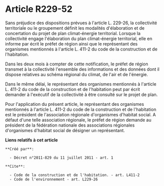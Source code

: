 # Article R229-52

Sans préjudice des dispositions prévues à l'article L. 229-26, la collectivité territoriale ou le groupement définit les
modalités d'élaboration et de concertation du projet de plan climat-énergie territorial. Lorsque la collectivité engage
l'élaboration du plan climat-énergie territorial, elle en informe par écrit le préfet de région ainsi que le représentant des
organismes mentionnés à l'article L. 411-2 du code de la construction et de l'habitation. 

Dans les deux mois à compter de cette notification, le préfet de région transmet à la collectivité l'ensemble des
informations et des données dont il dispose relatives au schéma régional du climat, de l'air et de l'énergie. 

Dans le même délai, le représentant des organismes mentionnés à l'article L. 411-2 du code de la construction et de
l'habitation peut par écrit demander à l'exécutif de la collectivité à être consulté sur le projet de plan. 

Pour l'application du présent article, le représentant des organismes mentionnés à l'article L. 411-2 du code de la
construction et de l'habitation est le président de l'association régionale d'organismes d'habitat social. A défaut d'une
telle association régionale, le préfet de région demande au président de la fédération nationale des associations régionales
d'organismes d'habitat social de désigner un représentant.

**Liens relatifs à cet article**

	**Créé par**:

	  - Décret n°2011-829 du 11 juillet 2011 - art. 1

	**Cite**:

	  - Code de la construction et de l'habitation. - art. L411-2
	  - Code de l'environnement - art. L229-26
